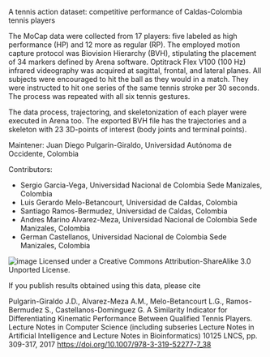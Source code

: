 A tennis action dataset:  competitive performance of Caldas-Colombia tennis players
 
The MoCap data were collected from 17 players: five labeled as high performance (HP) and 12 more as regular (RP). The employed motion capture protocol was Biovision Hierarchy (BVH), stipulating the placement of 34 markers defined by Arena software. Optitrack Flex V100 (100 Hz) infrared videography was acquired at sagittal, frontal, and lateral planes. All subjects were encouraged to hit the ball as they would in a match. They were instructed to hit one series of the same tennis stroke per 30 seconds. The process was repeated with all six tennis gestures.

The data process, trajectoring, and skeletonization of each player were executed in Arena too. The exported BVH file has the trajectories and a skeleton with 23 3D-points of interest (body joints and terminal points).

Maintener: Juan Diego Pulgarin-Giraldo, Universidad Autónoma de Occidente, Colombia

Contributors:
- Sergio Garcia-Vega, Universidad Nacional de Colombia Sede Manizales, Colombia
- Luis Gerardo Melo-Betancourt, Universidad de Caldas, Colombia
- Santiago Ramos-Bermudez, Universidad de Caldas, Colombia
- Andres Marino Alvarez-Meza, Universidad Nacional de Colombia Sede Manizales, Colombia
- German Castellanos, Universidad Nacional de Colombia Sede Manizales, Colombia

![image](https://user-images.githubusercontent.com/83523497/119055456-b3532f80-b98e-11eb-9d2e-83daf66e82f8.png)
Licensed under a Creative Commons Attribution-ShareAlike 3.0 Unported License.

If you publish results obtained using this data, please cite

Pulgarin-Giraldo J.D., Alvarez-Meza A.M., Melo-Betancourt L.G., Ramos-Bermudez S., Castellanos-Dominguez G.
A Similarity Indicator for Differentiating Kinematic Performance Between Qualified Tennis Players.
Lecture Notes in Computer Science (including subseries Lecture Notes in Artificial Intelligence and Lecture Notes in Bioinformatics)
10125 LNCS, pp. 309-317, 2017
https://doi.org/10.1007/978-3-319-52277-7_38


